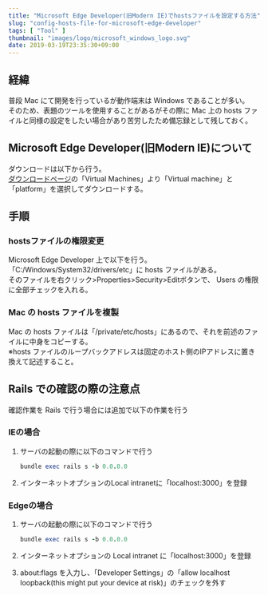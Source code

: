 ```yaml
---
title: "Microsoft Edge Developer(旧Modern IE)でhostsファイルを設定する方法"
slug: "config-hosts-file-for-microsoft-edge-developer"
tags: [ "Tool" ]
thumbnail: "images/logo/microsoft_windows_logo.svg"
date: 2019-03-19T23:35:30+09:00
---
```


## 経緯

普段 Mac にて開発を行っているが動作端末は Windows であることが多い。  
そのため、表題のツールを使用することがあるがその際に Mac 上の hosts ファイルと同様の設定をしたい場合があり苦労したため備忘録として残しておく。

## Microsoft Edge Developer(旧Modern IE)について

ダウンロードは以下から行う。  
[ダウンロードページ](https://developer.microsoft.com/en-us/microsoft-edge/)の「Virtual Machines」より「Virtual machine」と「platform」を選択してダウンロードする。

## 手順

### hostsファイルの権限変更

Microsoft Edge Developer 上で以下を行う。  
「C:/Windows/System32/drivers/etc」に hosts ファイルがある。  
そのファイルを右クリック>Properties>Security>Editボタンで、 Users の権限に全部チェックを入れる。

### Mac の hosts ファイルを複製

Mac の hosts ファイルは「/private/etc/hosts」にあるので、それを前述のファイルに中身をコピーする。  
※hosts ファイルのループバックアドレスは固定のホスト側のIPアドレスに置き換えて記述すること。

## Rails での確認の際の注意点

確認作業を Rails で行う場合には追加で以下の作業を行う

### IEの場合

1. サーバの起動の際に以下のコマンドで行う

    ```rb
    bundle exec rails s -b 0.0.0.0
    ```

2. インターネットオプションのLocal intranetに「localhost:3000」を登録

### Edgeの場合

1. サーバの起動の際に以下のコマンドで行う

    ```rb
    bundle exec rails s -b 0.0.0.0
    ```

2. インターネットオプションの Local intranet に「localhost:3000」を登録

3. about:flags を入力し、「Developer Settings」の「allow localhost loopback(this might put your device at risk)」のチェックを外す
